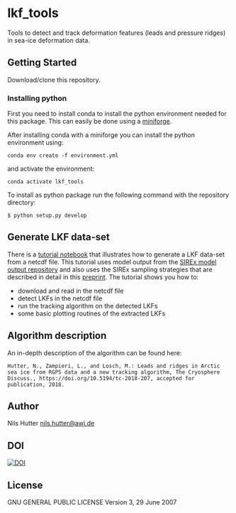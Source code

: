 # lkf_tools
Tools to detect and track deformation features (leads and pressure ridges) in sea-ice deformation data.

## Getting Started
Download/clone this repository.

### Installing python
First you need to install conda to install the python environment needed for this package. This can easily be done using a [miniforge](https://github.com/conda-forge/miniforge).

After installing conda with a miniforge you can install the python environment using:
```
conda env create -f environment.yml
```
and activate the environment:
```
conda activate lkf_tools
```
To install as python package run the following command with the repository directory:
```
$ python setup.py develop
```

## Generate LKF data-set

There is a [tutorial notebook](notebooks/tutorial_gen_dataset.ipynb) that illustrates how to generate a LKF data-set from a netcdf file. This tutorial uses model output from the [SIREx model output repository](https://doi.org/10.5281/zenodo.5555329) and also uses the SIREx sampling strategies that are described in detail in this [preprint](https://www.essoar.org/doi/10.1002/essoar.10507396.1). The tutorial shows you how to:
* download and read in the netcdf file
* detect LKFs in the netcdf file
* run the tracking algorithm on the detected LKFs
* some basic plotting routines of the extracted LKFs


## Algorithm description

An in-depth description of the algorithm can be found here:
```
Hutter, N., Zampieri, L., and Losch, M.: Leads and ridges in Arctic sea ice from RGPS data and a new tracking algorithm, The Cryosphere Discuss., https://doi.org/10.5194/tc-2018-207, accepted for publication, 2018. 
```


## Author

Nils Hutter
nils.hutter@awi.de

## DOI
[![DOI](https://zenodo.org/badge/DOI/10.5281/zenodo.2560078.svg)](https://doi.org/10.5281/zenodo.2560078)


## License
GNU GENERAL PUBLIC LICENSE Version 3, 29 June 2007

